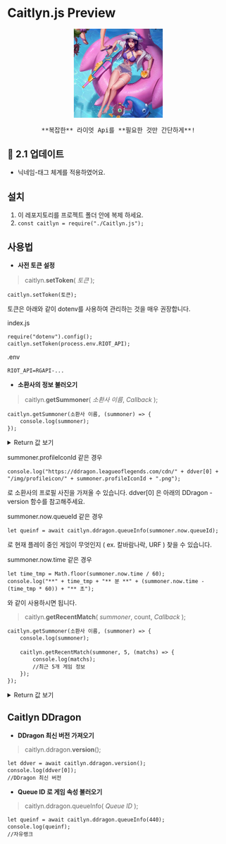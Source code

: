 # Caitlyn.js Preview

<p align="center">
	<img src="./caitlyn.jpg" alt="Pool Party Caitlyn" width="40%">
</p>

<pre align="center">
**복잡한** 라이엇 Api를 **필요한 것만 간단하게**!
</pre>

## 🎉 2.1 업데이트
- 닉네임-태그 체계를 적용하였어요.

## 설치

 1. 이 레포지토리를 프로젝트 폴더 안에 복제 하세요.
 2. `const caitlyn = require("./Caitlyn.js");`

## 사용법
 - **사전 토큰 설정**

> caitlyn.**setToken**( *토큰* );

    caitlyn.setToken(토큰);

토큰은 아래와 같이 dotenv를 사용하여 관리하는 것을 매우 권장합니다.

index.js

    require("dotenv").config();
	caitlyn.setToken(process.env.RIOT_API);

.env

	RIOT_API=RGAPI-...

 - **소환사의 정보 불러오기**

> caitlyn.**getSummoner**( *소환사 이름*, *Callback* );

    caitlyn.getSummoner(소환사 이름, (summoner) => {
	    console.log(summoner);
    });

<details>
<summary>Return 값 보기</summary>

 - Return
	 - id
	 - level
	 - name
	 - profileIconId
	 - puuid
	 - rank
		 - ranked_flex (자유 랭크)
			 - losses
			 - lp
			 - tier
			 - wins
			 - hotStreak (연승)
		 - ranked_solo (솔로 랭크)
			 - losses
			 - lp
			 - tier
			 - wins
			 - hotStreak (연승)
	 - now (플레이 중 일 때)
	 	 - queueId
		 - time (초 단위)
		 - champ

</details>

summoner.profileIconId 같은 경우

	console.log("https://ddragon.leagueoflegends.com/cdn/" + ddver[0] + "/img/profileicon/" + summoner.profileIconId + ".png");

로 소환사의 프로필 사진을 가져올 수 있습니다.
ddver[0] 은 아래의 DDragon - version 함수를 참고해주세요.

summoner.now.queueId 같은 경우

    let queinf = await caitlyn.ddragon.queueInfo(summoner.now.queueId);

로 현재 플레이 중인 게임이 무엇인지 ( ex. 칼바람나락, URF ) 찾을 수 있습니다.

summoner.now.time 같은 경우

    let time_tmp = Math.floor(summoner.now.time / 60);
    console.log("**" + time_tmp + "** 분 **" + (summoner.now.time - (time_tmp * 60)) + "** 초");
	
와 같이 사용하시면 됩니다.

> caitlyn.**getRecentMatch**( *summoner*, count, *Callback* );

	caitlyn.getSummoner(소환사 이름, (summoner) => {
		console.log(summoner);

		caitlyn.getRecentMatch(summoner, 5, (matchs) => {
			console.log(matchs);
			//최근 5개 게임 정보
		});
	});

<details>
<summary>Return 값 보기</summary>

 - Return
	 - (게임 번호)
		 - champ
			 - name
			 - level (게임에서의 최종 레벨)
		 - dodge (닷지 여부)
		 - duration (게임 길이, 초 단위)
		 - firstblood (퍼블 여부)
		 - gold
		 - kda ('/' 로 끊어져서 나옴 - ex. 10/4/6)
		 - multiKill (최대 다중 킬 - 1 > X, 2 > 더블킬, 3 > 트리플킬)
		 - queueId
		 - time (언제 한건지)
			 - year
			 - month
			 - date
			 - hour
			 - min
			 - sec
		 - win
	 - (게임 번호)
	  ...

</details>

## Caitlyn DDragon
 - **DDragon 최신 버전 가져오기**

> caitlyn.ddragon.**version**();

    let ddver = await caitlyn.ddragon.version();
	console.log(ddver[0]);
	//DDragon 최신 버전

 - **Queue ID 로 게임 속성 불러오기**

> caitlyn.ddragon.queueInfo( *Queue ID* );

	let queinf = await caitlyn.ddragon.queueInfo(440);
	console.log(queinf);
	//자유랭크
